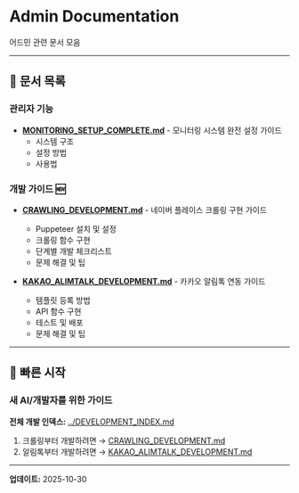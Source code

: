 # Admin Documentation

어드민 관련 문서 모음

---

## 📁 문서 목록

### 관리자 기능
- **[MONITORING_SETUP_COMPLETE.md](./MONITORING_SETUP_COMPLETE.md)** - 모니터링 시스템 완전 설정 가이드
  - 시스템 구조
  - 설정 방법
  - 사용법

### 개발 가이드 🆕
- **[CRAWLING_DEVELOPMENT.md](./CRAWLING_DEVELOPMENT.md)** - 네이버 플레이스 크롤링 구현 가이드
  - Puppeteer 설치 및 설정
  - 크롤링 함수 구현
  - 단계별 개발 체크리스트
  - 문제 해결 및 팁

- **[KAKAO_ALIMTALK_DEVELOPMENT.md](./KAKAO_ALIMTALK_DEVELOPMENT.md)** - 카카오 알림톡 연동 가이드
  - 템플릿 등록 방법
  - API 함수 구현
  - 테스트 및 배포
  - 문제 해결 및 팁

---

## 🚀 빠른 시작

### 새 AI/개발자를 위한 가이드

**전체 개발 인덱스:** [../DEVELOPMENT_INDEX.md](../DEVELOPMENT_INDEX.md)

1. 크롤링부터 개발하려면 → [CRAWLING_DEVELOPMENT.md](./CRAWLING_DEVELOPMENT.md)
2. 알림톡부터 개발하려면 → [KAKAO_ALIMTALK_DEVELOPMENT.md](./KAKAO_ALIMTALK_DEVELOPMENT.md)

---

**업데이트:** 2025-10-30
